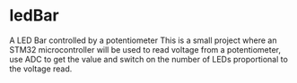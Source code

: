 # ledBar
A LED Bar controlled by a potentiometer
 This is a small project where an STM32 microcontroller will be used to read voltage from a potentiometer, use ADC to get the value and switch on the number of LEDs proportional to the voltage read.
